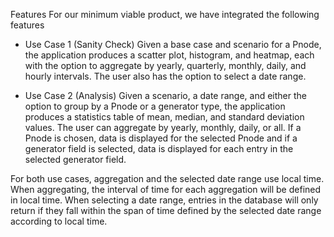 Features
For our minimum viable product, we have integrated the following features
- Use Case 1 (Sanity Check)
Given a base case and scenario for a Pnode, the application produces a scatter plot, histogram, and heatmap, each with the option to aggregate by yearly, quarterly, monthly, daily, and hourly intervals. The user also has the option to select a date range. 

- Use Case 2 (Analysis)
Given a scenario, a date range, and either the option to group by a Pnode or a generator type, the application produces a statistics table of mean, median, and standard deviation values. The user can aggregate by yearly, monthly, daily, or all. If a Pnode is chosen, data is displayed for the selected Pnode and if a generator field is selected, data is displayed for each entry in the selected generator field. 

For both use cases, aggregation and the selected date range use local time. When aggregating, the interval of time for each aggregation will be defined in local time. When selecting a date range, entries in the database will only return if they fall within the span of time defined by the selected date range according to local time.
